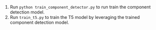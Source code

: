 1. Run ```python train_component_detector.py``` to run train the component detection model.
2. Run ```train_t5.py``` to train the T5 model by leveraging the trained component detection model. 
